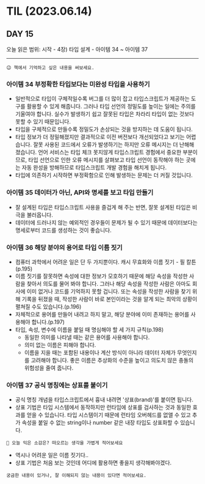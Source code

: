 # TIL (2023.06.14)

## DAY 15

오늘 읽은 범위: 시작 - 4장) 타입 설계 - 아이템 34 ~ 아이템 37

---

```text
😉 책에서 기억하고 싶은 내용을 써보세요.
```

### 아이템 34 부정확한 타입보다는 미완성 타입을 사용하기

- 일반적으로 타입이 구체적일수록 버그를 더 많이 잡고 타입스크립트가 제공하는 도구를 활용할 수 있게 해줍니다.
  그러나 타입 선언의 정밀도를 높이는 일에는 주의를 기울여야 합니다. 실수가 발생하기 쉽고 잘못된 타입은 차라리 타입이 없는 것보다
  못할 수 있기 때문입니다.
- 타입을 구체적으로 만들수록 정밀도가 손상되는 것을 방지하는 데 도움이 됩니다.
- 타입 정보가 더 정밀해졌지만 결과적으로 이전 버전보다 개선되었다고 보기는 어렵습니다. 잘못 사용된 코드에서 오류가 발생하기는 하지만
  오류 메시지는 더 난해해졌습니다. 언어 서비스는 타입 체크 못지않게 타입스크립트 경험에서 중요한 부분이므로, 타입 선언으로 인한 오류 메시지를 살펴보고
  타입 선언이 동작해야 하는 곳에는 자동 완성을 방해하므로 타입스크립트 개발 경험을 해치게 됩니다.
- 타입에 의존하기 시작하면 부정확함으로 인해 발생하는 문제는 더 커질 것입니다.

### 아이템 35 데이터가 아닌, API와 명세를 보고 타입 만들기

- 잘 설계된 타입은 타입스크립트 사용을 즐겁게 해 주는 반면, 잘못 설계된 타입은 비극을 불러옵니다.
- 데이터에 드러나지 않는 예외적인 경우들이 문제가 될 수 있기 때문에 데이터보다는 명세로부터 코드를 생성하는 것이 좋습니다.

### 아이템 36 해당 분야의 용어로 타입 이름 짓기

- 컴퓨터 과학에서 어려운 일은 단 두 가지뿐이다. 캐시 무효화와 이름 짓기 - 필 칼튼(p.195)
- 이름 짓기를 잘못하면 속성에 대한 정보가 모호하기 때문에 해당 속성을 작성한 사람을 찾아서 의도를 물어 봐야 합니다.
  그러나 해당 속성을 작성한 사람은 아마도 회사에 이미 없거나 코드를 기억하지 못할 겁니다.
  또는 속성을 작성한 사람을 찾기 위해 기록을 뒤졌을 때, 작성한 사람이 바로 본인이라는 것을 알게 되는 최악의 상황이 펼쳐질 수도 있습니다.(p.196)
- 자체적으로 용어를 만들어 내려고 하지 말고, 해당 분야에 이미 존재하는 용어를 사용해야 합니다.(p.197)
- 타입, 속성, 변수에 이름을 붙일 때 명심해야 할 세 가지 규칙(p.198)
  - 동일한 의미를 나타낼 때는 같은 용어를 사용해야 합니다.
  - 의미 없는 이름은 피해야 합니다.
  - 이름을 지을 때는 포함된 내용이나 계산 방식이 아니라 데이터 자체가 무엇인지를 고려해야 합니다.
    좋은 이름은 추상화의 수준을 높이고 의도치 않은 충돌의 위험성을 줄여 줍니다.

### 아이템 37 공식 명칭에는 상표를 붙이기

- 공식 명칭 개념을 타입스크립트에서 흉내 내려면 '상표(brand)'를 붙이면 됩니다.
- 상표 기법은 타입 시스템에서 동작하지만 런타임에 상표를 검사하는 것과 동일한 효과를 얻을 수 있습니다.
  타입 시스템이기 때문에 런타임 오버헤드를 없앨 수 있고 추가 속성을 붙일 수 없는 string이나 number 같은 내장 타입도 상표화할 수 있습니다.

```text
🤔 오늘 익은 소감은? 떠오르는 생각을 가볍게 적어보세요
```

- 역시나 어려운 일은 이름 짓기다..
- 상표 기법은 처음 보는 것인데 어디에 활용하면 좋을지 생각해봐야겠다.

```text
궁금한 내용이 있거나, 잘 이해되지 않는 내용이 있다면 적어보세요.
```
